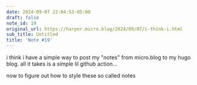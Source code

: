 ```yaml
---
date: 2024-09-07 22:04:53-05:00
draft: false
note_id: 19
original_url: https://harper.micro.blog/2024/09/07/i-think-i.html
sub_title: Untitled
title: 'Note #19'
---
```


i think i have a simple way to post my "notes" from micro.blog to my hugo blog. all it takes is a simple lil github action…

now to figure out how to style these so called notes